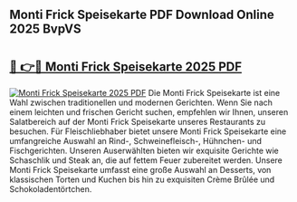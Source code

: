 ## Monti Frick Speisekarte PDF Download Online 2025 BvpVS

# <h2><a href="http://gc92a9.nevu.top/?p=Monti+Frick+Speisekarte">🔗 👉🔴 Monti Frick Speisekarte 2025 PDF</a></h2>

[![Monti Frick Speisekarte 2025 PDF](https://i.imgur.com/dBaPXMq.png)](http://gc92a9.nevu.top/?p=Monti+Frick+Speisekarte)
Die Monti Frick Speisekarte ist eine Wahl zwischen traditionellen und modernen Gerichten. Wenn Sie nach einem leichten und frischen Gericht suchen, empfehlen wir Ihnen, unseren Salatbereich auf der Monti Frick Speisekarte unseres Restaurants zu besuchen. Für Fleischliebhaber bietet unsere Monti Frick Speisekarte eine umfangreiche Auswahl an Rind-, Schweinefleisch-, Hühnchen- und Fischgerichten. Unseren Auserwählten bieten wir exquisite Gerichte wie Schaschlik und Steak an, die auf fettem Feuer zubereitet werden. Unsere Monti Frick Speisekarte umfasst eine große Auswahl an Desserts, von klassischen Torten und Kuchen bis hin zu exquisiten Crème Brûlée und Schokoladentörtchen.
